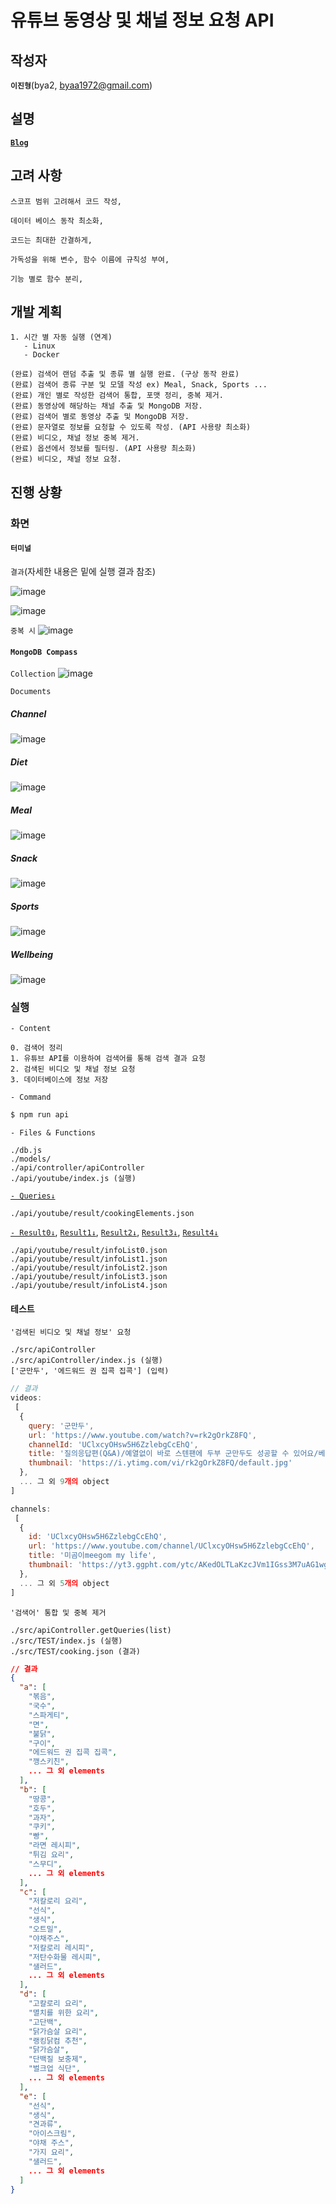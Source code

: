 # **유튜브 동영상 및 채널 정보 요청 API**

## **작성자**
**`이진형`**(bya2, byaa1972@gmail.com)

## **설명**
[**`Blog`**]()

## **고려 사항**
```
스코프 범위 고려해서 코드 작성,

데이터 베이스 동작 최소화,

코드는 최대한 간결하게,

가독성을 위해 변수, 함수 이름에 규칙성 부여,

기능 별로 함수 분리,
```

## **개발 계획**
```
1. 시간 별 자동 실행 (연계)
   - Linux
   - Docker

(완료) 검색어 랜덤 추출 및 종류 별 실행 완료. (구상 동작 완료)
(완료) 검색어 종류 구분 및 모델 작성 ex) Meal, Snack, Sports ...
(완료) 개인 별로 작성한 검색어 통합, 포맷 정리, 중복 제거.
(완료) 동영상에 해당하는 채널 추출 및 MongoDB 저장.
(완료) 검색어 별로 동영상 추출 및 MongoDB 저장.
(완료) 문자열로 정보를 요청할 수 있도록 작성. (API 사용량 최소화)
(완료) 비디오, 채널 정보 중복 제거.
(완료) 옵션에서 정보를 필터링. (API 사용량 최소화)
(완료) 비디오, 채널 정보 요청.
```

## **진행 상황**

### **화면**

#### **`터미널`**

`결과`(자세한 내용은 밑에 실행 결과 참조)

![image](https://user-images.githubusercontent.com/61080445/133105463-45d51997-054a-475a-b3fe-7b2b3e4174f4.png)

![image](https://user-images.githubusercontent.com/61080445/133105281-fc314fb9-cdd5-4d1b-b09b-b2844da1977b.png)

`중복 시`
![image](https://user-images.githubusercontent.com/61080445/133105672-f072b544-7069-4049-b4e4-cd544931dc53.png)

#### **`MongoDB Compass`**

`Collection`
![image](https://user-images.githubusercontent.com/61080445/133109438-4fb22c84-ac0e-436c-bd28-aa8ba73d84fe.png)

`Documents`  
##### Channel
![image](https://user-images.githubusercontent.com/61080445/133109655-1783465d-b882-4dc5-93df-fa5fd930becf.png)

##### Diet
![image](https://user-images.githubusercontent.com/61080445/133109736-c1b0e1d1-967d-4f97-8862-856d11140ab8.png)

##### Meal
![image](https://user-images.githubusercontent.com/61080445/133109844-b1ce35f8-be37-416a-87d6-c9dd107283bc.png)

##### Snack
![image](https://user-images.githubusercontent.com/61080445/133110108-51c5e868-9136-4470-814a-02e9608a7359.png)

##### Sports
![image](https://user-images.githubusercontent.com/61080445/133110221-cc35ec16-9e5f-419b-bdd6-b147016c9203.png)

##### Wellbeing
![image](https://user-images.githubusercontent.com/61080445/133110366-702847a8-b723-42c1-a069-b88aa8d50627.png)

### **실행**

`- Content`
```
0. 검색어 정리
1. 유튜브 API를 이용하여 검색어를 통해 검색 결과 요청
2. 검색된 비디오 및 채널 정보 요청
3. 데이터베이스에 정보 저장
```

`- Command`
```sh
$ npm run api
```

`- Files & Functions`
```
./db.js
./models/
./api/controller/apiController
./api/youtube/index.js (실행)
```

[`- Queries↓`](https://github.com/KNUT-Mohaemookji/mohaemookji/blob/main/api/youtube/result/cookingElements.json)
```
./api/youtube/result/cookingElements.json
```

[`- Result0↓`](https://github.com/KNUT-Mohaemookji/mohaemookji/blob/main/api/youtube/result/infoList0.json),
[`Result1↓`](https://github.com/KNUT-Mohaemookji/mohaemookji/blob/main/api/youtube/result/infoList1.json),
[`Result2↓`](https://github.com/KNUT-Mohaemookji/mohaemookji/blob/main/api/youtube/result/infoList2.json),
[`Result3↓`](https://github.com/KNUT-Mohaemookji/mohaemookji/blob/main/api/youtube/result/infoList3.json),
[`Result4↓`](https://github.com/KNUT-Mohaemookji/mohaemookji/blob/main/api/youtube/result/infoList4.json)
```
./api/youtube/result/infoList0.json
./api/youtube/result/infoList1.json
./api/youtube/result/infoList2.json
./api/youtube/result/infoList3.json
./api/youtube/result/infoList4.json
```

#### **테스트**
`'검색된 비디오 및 채널 정보' 요청`
```
./src/apiController
./src/apiController/index.js (실행)
['군만두', '에드워드 권 집콕 집콕'] (입력)
```
```js
// 결과
videos:
 [
  {
    query: '군만두',
    url: 'https://www.youtube.com/watch?v=rk2gOrkZ8FQ',
    channelId: 'UClxcyOHsw5H6ZzlebgCcEhQ',
    title: '질의응답편(Q&A)/예열없이 바로 스텐팬에 두부 군만두도 성공할 수 있어요/베이컨 프렌치토스트 /두부구이 바삭군만두 /새우브로콜리 볶음밥',
    thumbnail: 'https://i.ytimg.com/vi/rk2gOrkZ8FQ/default.jpg'
  },
  ... 그 외 9개의 object
]

channels:
 [
  {
    id: 'UClxcyOHsw5H6ZzlebgCcEhQ',
    url: 'https://www.youtube.com/channel/UClxcyOHsw5H6ZzlebgCcEhQ',
    title: '미곰이meegom my life',
    thumbnail: 'https://yt3.ggpht.com/ytc/AKedOLTLaKzcJVm1IGss3M7uAG1wga-pWk2z8AurLSnMyA=s88-c-k-c0x00ffffff-no-rj'
  },
  ... 그 외 5개의 object
]
```

`'검색어' 통합 및 중복 제거`
```
./src/apiController.getQueries(list)
./src/TEST/index.js (실행)
./src/TEST/cooking.json (결과)
```
```json
// 결과
{
  "a": [
    "볶음",
    "국수",
    "스파게티",
    "면",
    "불닭",
    "구이",
    "에드워드 권 집콕 집콕",
    "깽스키친",
    ... 그 외 elements
  ],
  "b": [
    "땅콩",
    "호두",
    "과자",
    "쿠키",
    "빵",
    "라면 레시피",
    "튀김 요리",
    "스무디",
    ... 그 외 elements
  ],
  "c": [
    "저칼로리 요리",
    "선식",
    "생식",
    "오트밀",
    "야채주스",
    "저칼로리 레시피",
    "저탄수화물 레시피",
    "샐러드",
    ... 그 외 elements
  ],
  "d": [
    "고칼로리 요리",
    "멸치를 위한 요리",
    "고단백",
    "닭가슴살 요리",
    "랭킹닭컴 추천",
    "닭가슴살",
    "단백질 보충제",
    "벌크업 식단",
    ... 그 외 elements
  ],
  "e": [
    "선식",
    "생식",
    "견과류",
    "아이스크림",
    "야채 주스",
    "가지 요리",
    "샐러드",
    ... 그 외 elements
  ]
}
```

